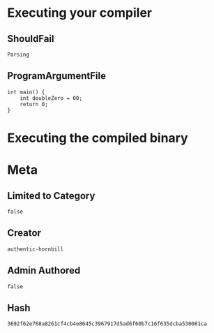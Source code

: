 # Executing your compiler

## ShouldFail

```
Parsing
```

## ProgramArgumentFile

```
int main() {
    int doubleZero = 00;
    return 0;
}
```

# Executing the compiled binary

# Meta

## Limited to Category

```
false
```

## Creator

```
authentic-hornbill
```

## Admin Authored

```
false
```

## Hash

```
3692f62e768a8261cf4cb4e8645c3967917d5ad6f60b7c16f635dcba530081ca
```
